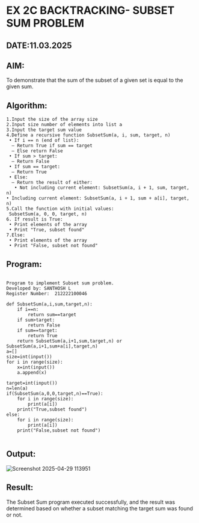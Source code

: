 # EX 2C BACKTRACKING- SUBSET SUM PROBLEM
## DATE:11.03.2025
## AIM:
To demonstrate that the sum of the subset of a given set is equal to the given sum.

## Algorithm:
```
1.Input the size of the array size
2.Input size number of elements into list a
3.Input the target sum value
4.Define a recursive function SubsetSum(a, i, sum, target, n)
 • If i == n (end of list):
  – Return True if sum == target
  – Else return False
 • If sum > target:
  – Return False
 • If sum == target:
  – Return True
 • Else:
  – Return the result of either:
   • Not including current element: SubsetSum(a, i + 1, sum, target, n)
• Including current element: SubsetSum(a, i + 1, sum + a[i], target, n)
5.Call the function with initial values:
 SubsetSum(a, 0, 0, target, n)
6. If result is True:
 • Print elements of the array
 • Print "True, subset found"
7.Else:
 • Print elements of the array
 • Print "False, subset not found"
```

## Program:
```

Program to implement Subset sum problem.
Developed by: SANTHOSH L
Register Number:  212222100046

def SubsetSum(a,i,sum,target,n):
    if i==n:
        return sum==target
    if sum>target:
        return False
    if sum==target:
        return True
    return SubsetSum(a,i+1,sum,target,n) or SubsetSum(a,i+1,sum+a[i],target,n)
a=[]
size=int(input())
for i in range(size):
    x=int(input())
    a.append(x)

target=int(input())
n=len(a)
if(SubsetSum(a,0,0,target,n)==True):
    for i in range(size):
        print(a[i])
    print("True,subset found")
else:
    for i in range(size):
        print(a[i])
    print("False,subset not found")


```

## Output:
![Screenshot 2025-04-29 113951](https://github.com/user-attachments/assets/a66cd300-41d7-48e8-9015-f337970d4815)



## Result:
The Subset Sum program executed successfully, and the result was determined based on whether a subset matching the target sum was found or not.
